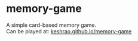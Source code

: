 # memory-game

A simple card-based memory game.  
Can be played at: [keshrao.github.io/memory-game](https://keshrao.github.io/memory-game/)
